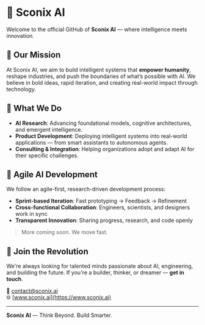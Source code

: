 # 🤖 Sconix AI

Welcome to the official GitHub of **Sconix AI** — where intelligence meets innovation.

## 🚀 Our Mission

At Sconix AI, we aim to build intelligent systems that **empower humanity**, reshape industries, and push the boundaries of what’s possible with AI. We believe in bold ideas, rapid iteration, and creating real-world impact through technology.

## 🧠 What We Do

- **AI Research**: Advancing foundational models, cognitive architectures, and emergent intelligence.
- **Product Development**: Deploying intelligent systems into real-world applications — from smart assistants to autonomous agents.
- **Consulting & Integration**: Helping organizations adopt and adapt AI for their specific challenges.

## 🔁 Agile AI Development

We follow an agile-first, research-driven development process:
- **Sprint-based Iteration**: Fast prototyping → Feedback → Refinement
- **Cross-functional Collaboration**: Engineers, scientists, and designers work in sync
- **Transparent Innovation**: Sharing progress, research, and code openly


> More coming soon. We move fast.

## 📢 Join the Revolution

We're always looking for talented minds passionate about AI, engineering, and building the future. If you're a builder, thinker, or dreamer — **get in touch**.

📧 contact@sconix.ai  
🌐 [www.sconix.ai](https://www.sconix.ai)

---

**Sconix AI** — Think Beyond. Build Smarter.
